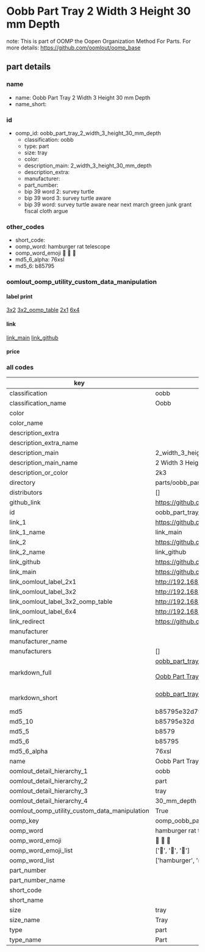 # Oobb Part Tray 2 Width 3 Height 30 mm Depth  

note: This is part of OOMP the Oopen Organization Method For Parts. For more details: https://github.com/oomlout/oomp_base

##  part details
  







### name
* name: Oobb Part Tray 2 Width 3 Height 30 mm Depth
* name_short: 
### id
* oomp_id: oobb_part_tray_2_width_3_height_30_mm_depth
  * classification: oobb
  * type: part
  * size: tray
  * color: 
  * description_main: 2_width_3_height_30_mm_depth
  * description_extra: 
  * manufacturer: 
  * part_number: 
  * bip 39 word 2: survey turtle
  * bip 39 word 3: survey turtle aware
  * bip 39 word: survey turtle aware near next march green junk grant fiscal cloth argue

### other_codes
* short_code: 
* oomp_word: hamburger rat telescope
* oomp_word_emoji :hamburger: :rat: :telescope:
* md5_6_alpha: 76xsl
* md5_6: b85795






### oomlout_oomp_utility_custom_data_manipulation
#### label print
[3x2](http://192.168.1.245:1112/?label=oomp%2076xsl)
[3x2_oomp_table](http://192.168.1.108:1112/?label=oomp%2076xsl)
[2x1](http://192.168.1.242:1112/?label=oomp%2076xsl)
[6x4](http://192.168.1.55:1112/?label=oomp%2076xsl)    

#### link

[link_main](https://github.com/oomlout/oomlout_oomp_version_1_messy/tree/main/parts/oobb_part_tray_2_width_3_height_30_mm_depth) [link_github](https://github.com/oomlout/oomlout_oomp_version_1_messy/tree/main/parts/oobb_part_tray_2_width_3_height_30_mm_depth)                             

#### price







### all codes 
| key | value |  
| --- | --- |  
| classification | oobb |  
| classification_name | Oobb |  
| color |  |  
| color_name |  |  
| description_extra |  |  
| description_extra_name |  |  
| description_main | 2_width_3_height_30_mm_depth |  
| description_main_name | 2 Width 3 Height 30 mm Depth |  
| description_or_color | 2k3 |  
| directory | parts/oobb_part_tray_2_width_3_height_30_mm_depth |  
| distributors | [] |  
| github_link | https://github.com/oomlout/oomlout_oomp_part_src/tree/main/parts/oobb_part_tray_2_width_3_height_30_mm_depth |  
| id | oobb_part_tray_2_width_3_height_30_mm_depth |  
| link_1 | https://github.com/oomlout/oomlout_oomp_version_1_messy/tree/main/parts/oobb_part_tray_2_width_3_height_30_mm_depth |  
| link_1_name | link_main |  
| link_2 | https://github.com/oomlout/oomlout_oomp_version_1_messy/tree/main/parts/oobb_part_tray_2_width_3_height_30_mm_depth |  
| link_2_name | link_github |  
| link_github | https://github.com/oomlout/oomlout_oomp_version_1_messy/tree/main/parts/oobb_part_tray_2_width_3_height_30_mm_depth |  
| link_main | https://github.com/oomlout/oomlout_oomp_version_1_messy/tree/main/parts/oobb_part_tray_2_width_3_height_30_mm_depth |  
| link_oomlout_label_2x1 | http://192.168.1.242:1112/?label=oomp%2076xsl |  
| link_oomlout_label_3x2 | http://192.168.1.245:1112/?label=oomp%2076xsl |  
| link_oomlout_label_3x2_oomp_table | http://192.168.1.108:1112/?label=oomp%2076xsl |  
| link_oomlout_label_6x4 | http://192.168.1.55:1112/?label=oomp%2076xsl |  
| link_redirect | https://github.com/oomlout/oomlout_oomp_version_1_messy/tree/main/parts/oobb_part_tray_2_width_3_height_30_mm_depth |  
| manufacturer |  |  
| manufacturer_name |  |  
| manufacturers | [] |  
| markdown_full | [oobb_part_tray_2_width_3_height_30_mm_depth](none)<br>[](none)<br>[Oobb Part Tray 2 Width 3 Height 30 Mm Depth](none)<br><br> |  
| markdown_short | [oobb_part_tray_2_width_3_height_30_mm_depth](none)<br><br> |  
| md5 | b85795e32d794cca1f4aa93820babed5 |  
| md5_10 | b85795e32d |  
| md5_5 | b8579 |  
| md5_6 | b85795 |  
| md5_6_alpha | 76xsl |  
| name | Oobb Part Tray 2 Width 3 Height 30 mm Depth |  
| oomlout_detail_hierarchy_1 | oobb |  
| oomlout_detail_hierarchy_2 | part |  
| oomlout_detail_hierarchy_3 | tray |  
| oomlout_detail_hierarchy_4 | 30_mm_depth |  
| oomlout_oomp_utility_custom_data_manipulation | True |  
| oomp_key | oomp_oobb_part_tray_2_width_3_height_30_mm_depth |  
| oomp_word | hamburger rat telescope |  
| oomp_word_emoji | :hamburger: :rat: :telescope: |  
| oomp_word_emoji_list | [':hamburger:', ':rat:', ':telescope:'] |  
| oomp_word_list | ['hamburger', 'rat', 'telescope'] |  
| part_number |  |  
| part_number_name |  |  
| short_code |  |  
| short_name |  |  
| size | tray |  
| size_name | Tray |  
| type | part |  
| type_name | Part |  
